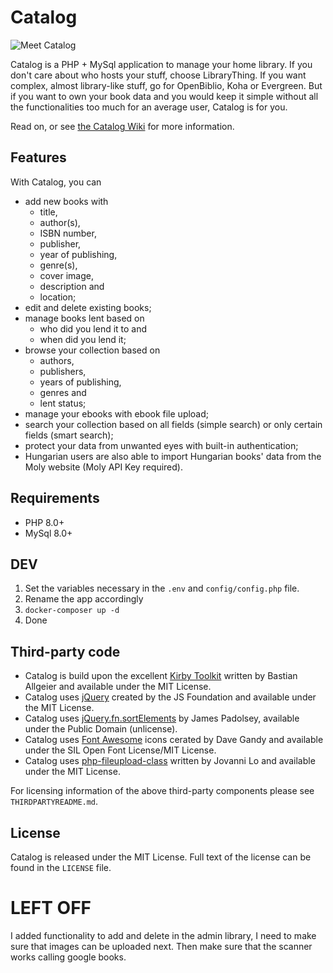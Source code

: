 # Catalog

![Meet Catalog](https://paszternak.me/catalog-app/catalog_screen8.jpg)

Catalog is a PHP + MySql application to manage your home library. If you don't care about who hosts your stuff, choose LibraryThing. If you want complex, almost library-like stuff, go for OpenBiblio, Koha or Evergreen. But if you want to own your book data and you would keep it simple without all the functionalities too much for an average user, Catalog is for you.

Read on, or see [the Catalog Wiki](https://github.com/psztrnk/catalog/wiki) for more information.

## Features

With Catalog, you can

- add new books with
  - title,
  - author(s),
  - ISBN number,
  - publisher,
  - year of publishing,
  - genre(s),
  - cover image,
  - description and
  - location;
- edit and delete existing books;
- manage books lent based on
  - who did you lend it to and
  - when did you lend it;
- browse your collection based on
  - authors,
  - publishers,
  - years of publishing,
  - genres and
  - lent status;
- manage your ebooks with ebook file upload;
- search your collection based on all fields (simple search) or only certain fields (smart search);
- protect your data from unwanted eyes with built-in authentication;
- Hungarian users are also able to import Hungarian books' data from the Moly website (Moly API Key required).

## Requirements

- PHP 8.0+
- MySql 8.0+

## DEV

1. Set the variables necessary in the `.env` and `config/config.php` file.
2. Rename the app accordingly
3. `docker-composer up -d`
4. Done

## Third-party code

- Catalog is build upon the excellent [Kirby Toolkit](https://github.com/getkirby/toolkit) written by Bastian Allgeier and available under the MIT License.
- Catalog uses [jQuery](https://github.com/jquery/jquery) created by the JS Foundation and available under the MIT License.
- Catalog uses [jQuery.fn.sortElements](https://github.com/padolsey-archive/jquery.fn/tree/master/sortElements) by James Padolsey, available under the Public Domain (unlicense).
- Catalog uses [Font Awesome](http://fontawesome.io/) icons cerated by Dave Gandy and available under the SIL Open Font License/MIT License.
- Catalog uses [php-fileupload-class](https://github.com/lodev09/php-fileupload-class) written by Jovanni Lo and available under the MIT License.

For licensing information of the above third-party components please see `THIRDPARTYREADME.md`.

## License

Catalog is released under the MIT License. Full text of the license can be found in the `LICENSE` file.

# LEFT OFF

I added functionality to add and delete in the admin library, I need to make sure that images can be uploaded next. Then make sure that the scanner works calling google books.
